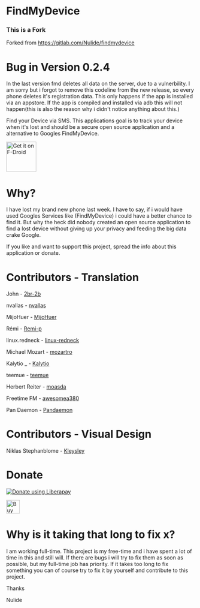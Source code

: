 # FindMyDevice

### This is a Fork
Forked from https://gitlab.com/Nulide/findmydevice

# Bug in Version 0.2.4
In the last version fmd deletes all data on the server, due to a vulnerbility. I am sorry but i forgot to remove this codeline from the new release, so every phone deletes it's registration data.
This only happens if the app is installed via an appstore.
If the app is compiled and installed via adb this will not happen(this is also the reason why i didn't notice anything about this.)


Find your Device via SMS.
This applications goal is to track your device when it's lost and should be a secure open source application and a alternative to Googles FindMyDevice.

[<img src="https://fdroid.gitlab.io/artwork/badge/get-it-on.png"
     alt="Get it on F-Droid"
     height="80">](https://f-droid.org/packages/de.nulide.findmydevice/)


# Why?

I have lost my  brand new phone last week.
I have to say, if i would have used Googles Services like (FindMyDevice) i could have a better chance to find it.
But why the heck did nobody created an open source application to find a lost device without giving up your privacy and feeding the big data crake Google.

If you like and want to support this project, spread the info about this application or donate.

# Contributors - Translation

John - [2br-2b](https://gitlab.com/2br-2b)

nvallas - [nvallas](https://gitlab.com/nvallas)

MijoHuer - [MijoHuer](https://gitlab.com/MijoHuer)

Rémi - [Remi-p](https://gitlab.com/Remi-p)

linux.redneck - [linux-redneck](https://gitlab.com/linux-redneck)

Michael Mozart - [mozartro](https://gitlab.com/mozartro)

Kalytio _  - [Kalytio](https://gitlab.com/Kalytio)

teemue - [teemue](https://gitlab.com/teemue)

Herbert Reiter - [moasda](https://gitlab.com/moasda)

Freetime FM  - [awesomea380](https://gitlab.com/awesomea380)

Pan Daemon - [Pandaemon](https://gitlab.com/Pandaemon)


# Contributors - Visual Design

Niklas Stephanblome - [Kleysley](https://gitlab.com/Kleysley)

# Donate

<script src="https://liberapay.com/Nulide/widgets/button.js"></script>
<noscript><a href="https://liberapay.com/Nulide/donate"><img alt="Donate using Liberapay" src="https://liberapay.com/assets/widgets/donate.svg"></a></noscript>



<a href='https://ko-fi.com/H2H35JLOY' target='_blank'><img height='36' style='border:0px;height:36px;' src='https://cdn.ko-fi.com/cdn/kofi4.png?v=2' border='0' alt='Buy Me a Coffee at ko-fi.com' /></a>

# Why is it taking that long to fix x?

I am working full-time.
This project is my free-time and i have spent a lot of time in this and still will.
If there are bugs i will try to fix them as soon as possible, but my full-time job has priority.
If it takes too long to fix something you can of course try to fix it by yourself and contribute to this project.

Thanks

Nulide
